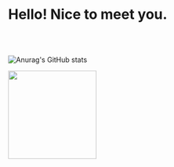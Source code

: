 
<h1>Hello! Nice to meet you.</h1>


<br/>
<br/>



![Anurag's GitHub stats](https://github-readme-stats.vercel.app/api?username=iris-starry&show_icons=true&theme=dracula) 

<a href="https://github.com/imysh578"><img align="center" style="height:180px" src="https://github-readme-stats.vercel.app/api/top-langs/?username=imysh578&layout=compact&theme=nord&hide_border=true" /></a> 
